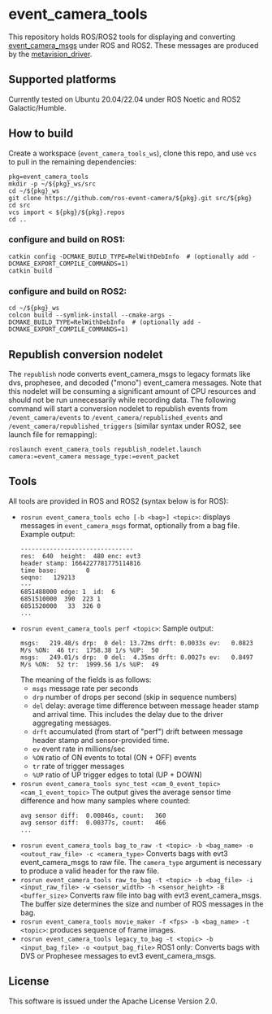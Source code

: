 # event_camera_tools

This repository holds ROS/ROS2 tools for displaying and converting
[event_camera_msgs](https://github.com/ros-event-camera/event_camera_msgs)
under ROS and ROS2. These messages are produced by the
[metavision_driver](https://github.com/ros-event-camera/metavision_ros_driver).

## Supported platforms

Currently tested on Ubuntu 20.04/22.04 under ROS Noetic and ROS2 Galactic/Humble.

## How to build
Create a workspace (``event_camera_tools_ws``), clone this repo, and use ``vcs``
to pull in the remaining dependencies:

```
pkg=event_camera_tools
mkdir -p ~/${pkg}_ws/src
cd ~/${pkg}_ws
git clone https://github.com/ros-event-camera/${pkg}.git src/${pkg}
cd src
vcs import < ${pkg}/${pkg}.repos
cd ..
```

### configure and build on ROS1:

```
catkin config -DCMAKE_BUILD_TYPE=RelWithDebInfo  # (optionally add -DCMAKE_EXPORT_COMPILE_COMMANDS=1)
catkin build
```

### configure and build on ROS2:

```
cd ~/${pkg}_ws
colcon build --symlink-install --cmake-args -DCMAKE_BUILD_TYPE=RelWithDebInfo  # (optionally add -DCMAKE_EXPORT_COMPILE_COMMANDS=1)
```

## Republish conversion nodelet

The ``republish`` node converts event_camera_msgs to legacy formats
like dvs, prophesee, and decoded ("mono") event_camera messages. Note
that this nodelet will be consuming a significant amount of CPU
resources and should not be run unnecessarily while recording data.
The following command will start a conversion nodelet to republish
events from ``/event_camera/events`` to
``/event_camera/republished_events`` and
``/event_camera/republished_triggers``
(similar syntax under ROS2, see launch file for remapping):
```
roslaunch event_camera_tools republish_nodelet.launch camera:=event_camera message_type:=event_packet
```

## Tools

All tools are provided in ROS and ROS2 (syntax below is for ROS):

- ``rosrun event_camera_tools echo [-b <bag>] <topic>``: displays messages in
  ``event_camera_msgs`` format, optionally from a bag file. Example output:
  ```
  -------------------------------
  res:  640  height:  480 enc: evt3
  header stamp: 1664227781775114816
  time base:        0
  seqno:   129213
  ---
  6851488000 edge: 1  id:  6
  6851510000  390  223 1
  6851520000   33  326 0
  ...
  ```
- ``rosrun event_camera_tools perf <topic>``:
  Sample output:
  ```
  msgs:   219.48/s drp:  0 del: 13.72ms drft: 0.0033s ev:   0.0823 M/s %ON:  46 tr:  1758.38 1/s %UP:  50
  msgs:   249.01/s drp:  0 del:  4.35ms drft: 0.0027s ev:   0.8497 M/s %ON:  52 tr:  1999.56 1/s %UP:  49
   ```
   The meaning of the fields is as follows:
   - ``msgs`` message rate per seconds
   - ``drp`` number of drops per second (skip in sequence numbers)
   - ``del`` delay: average time difference between message header
     stamp and arrival time. This includes the delay due to the driver
     aggregating messages.
   - ``drft`` accumulated (from start of "perf") drift between message
     header stamp and sensor-provided time.
   - ``ev`` event rate in millions/sec
   - ``%ON`` ratio of ON events to total (ON + OFF) events
   - ``tr`` rate of trigger messages
   - ``%UP`` ratio of UP trigger edges to total (UP + DOWN)
- ``rosrun event_camera_tools sync_test <cam_0_event_topic> <cam_1_event_topic>``
  The output gives the average sensor time difference and how many
  samples where counted:
  ```
  avg sensor diff:  0.00846s, count:   360
  avg sensor diff:  0.00377s, count:   466
  ...
  ```
- ``rosrun event_camera_tools bag_to_raw -t <topic> -b <bag_name> -o <outout_raw_file> -c <camera_type>`` 
  Converts bags with evt3 event_camera_msgs to raw file. The
  ``camera_type`` argument is necessary to produce a valid header for
  the raw file.
- ``rosrun event_camera_tools raw_to_bag -t <topic> -b <bag_file> -i <input_raw_file> -w <sensor_width> -h <sensor_height> -B <buffer_size>``
  Converts raw file into bag with evt3 event_camera_msgs. The buffer
  size determines the size and number of ROS messages in the bag.
- ``rosrun event_camera_tools movie_maker -f <fps> -b <bag_name> -t <topic>``:
  produces sequence of frame images.
- ``rosrun event_camera_tools legacy_to_bag -t <topic> -b <input_bag_file> -o <output_bag_file>``
  ROS1 only: Converts bags with DVS or Prophesee messages to evt3
  event_camera_msgs.

## License

This software is issued under the Apache License Version 2.0.
